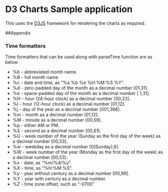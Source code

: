 # D3 Charts Sample application
This uses the [D3JS](https://d3js.org/) framework for rendering the charts as required.

##Appendix
### Time formatters
Time formatters that can be used along with parseTime function are as below
- %b - abbreviated month name.
- %B - full month name.
- %c - date and time, as “%a %b %e %H:%M:%S %Y”.
- %d - zero-padded day of the month as a decimal number [01,31].
- %e - space-padded day of the month as a decimal number [ 1,31].
- %H - hour (24-hour clock) as a decimal number [00,23].
- %I - hour (12-hour clock) as a decimal number [01,12].
- %j - day of the year as a decimal number [001,366].
- %m - month as a decimal number [01,12].
- %M - minute as a decimal number [00,59].
- %p - either AM or PM.
- %S - second as a decimal number [00,61].
- %U - week number of the year (Sunday as the first day of the week) as a decimal number [00,53].
- %w - weekday as a decimal number [0(Sunday),6].
- %W - week number of the year (Monday as the first day of the week) as a decimal number [00,53].
- %x - date, as “%m/%d/%y”.
- %X - time, as “%H:%M:%S”.
- %y - year without century as a decimal number [00,99].
- %Y - year with century as a decimal number.
- %Z - time zone offset, such as “-0700”
